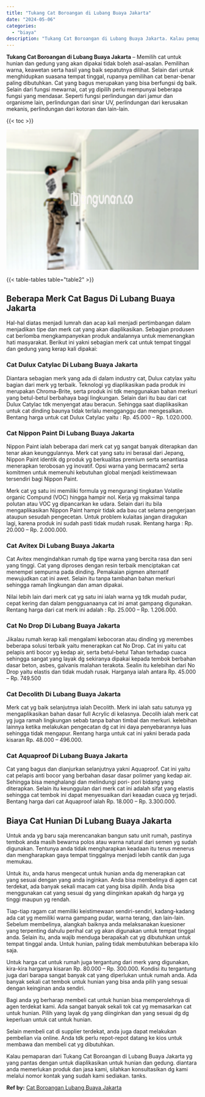 ```yaml
---
title: "Tukang Cat Boroangan di Lubang Buaya Jakarta"
date: "2024-05-06"
categories: 
  - "biaya"
description: "Tukang Cat Boroangan di Lubang Buaya Jakarta. Kalau pemaparan dari Tukang Cat Boroangan di Lubang Buaya Jakarta yg yang pantas dengan untuk diaplikasikan unt..."
---
```


**Tukang Cat Boroangan di Lubang Buaya Jakarta** – Memilih cat untuk hunian dan gedung yang akan dipakai tidak boleh asal-asalan. Pemilihan warna, keawetan serta hasil yang baik sepatutnya dilihat. Selain dari untuk menghidupkan suasana tempat tinggal, rupanya pemilihan cat benar-benar paling dibutuhkan. Cat yang bagus merupakan yang bisa berfungsi dg baik. Selain dari fungsi mewarnai, cat yg dipilih perlu mempunyai beberapa fungsi yang mendasar. Seperti fungsi perlindungan dari jamur dan organisme lain, perlindungan dari sinar UV, perlindungan dari kerusakan mekanis, perlindungan dari kotoran dan lain-lain.

{{< toc >}}

![Tukang Cat Boroangan di Lubang Buaya Jakarta](/images/jasa-cat-murah12.png)

{{< table-tables table="table2" >}}

## Beberapa Merk Cat Bagus Di Lubang Buaya Jakarta

Hal-hal diatas menjadi lumrah dan acap kali menjadi pertimbangan dalam menjadikan tipe dan merk cat yang akan diaplikasikan. Sebagian produsen cat berlomba mengkampanyekan produk andalannya untuk memenangkan hati masyarakat. Berikut ini yakni sebagian merk cat untuk tempat tinggal dan gedung yang kerap kali dipakai:

### Cat Dulux Catylac Di Lubang Buaya Jakarta

Diantara sebagian merk yang ada di dalam industry cat, Dulux catylax yaitu bagian dari merk yg terbaik. Teknologi yg diaplikasikan pada produk ini merupakan Chroma-Brite, serta produk ini tdk menggunakan bahan merkuri yang betul-betul berbahaya bagi lingkungan. Selain dari itu bau dari cat Dulux Catylac tdk menyengat atau beracun. Sehingga saat diaplikasikan untuk cat dinding baunya tidak terlalu mengganggu dan mengesalkan. Bentang harga untuk cat Dulux Catylac yaitu : Rp. 45.000 – Rp. 1.020.000.

### Cat Nippon Paint Di Lubang Buaya Jakarta

Nippon Paint ialah beberapa dari merk cat yg sangat banyak diterapkan dan tenar akan keunggulannya. Merk cat yang satu ini berasal dari Jepang, Nippon Paint identik dg produk yg berkualitas premium serta senantiasa menerapkan terobosan yg inovatif. Opsi warna yang bermacam2 serta komitmen untuk memenuhi kebutuhan global menjadi keistimewaan tersendiri bagi Nippon Paint.

Merk cat yg satu ini memiliki formula yg mengurangi tingkatan Volatile organic Compund (VOC) hingga hampir nol. Kerja yg maksimal tanpa polutan atau VOC yg dipancarkan ke udara. Selain dari itu bila mengaplikasikan Nippon Paint hampir tidak ada bau cat selama pengerjaan ataupun sesudah pengecetan. Untuk problem kulaitas jangan diragukan lagi, karena produk ini sudah pasti tidak mudah rusak. Rentang harga : Rp. 20.000 – Rp. 2.000.000.

### Cat Avitex Di Lubang Buaya Jakarta

Cat Avitex mengindahkan rumah dg tipe warna yang bercita rasa dan seni yang tinggi. Cat yang diproses dengan resin terbaik menciptakan cat menempel sempurna pada dinding. Pemakaian pigmen alternatif mewujudkan cat ini awet. Selain itu tanpa tambahan bahan merkuri sehingga ramah lingkungan dan aman dipakai.

Nilai lebih lain dari merk cat yg satu ini ialah warna yg tdk mudah pudar, cepat kering dan dalam pengguanaanya cat ini amat gampang digunakan. Rentang harga dari cat merk ini adalah : Rp. 25.000 – Rp. 1.206.000.

### Cat No Drop Di Lubang Buaya Jakarta

Jikalau rumah kerap kali mengalami kebocoran atau dinding yg merembes beberapa solusi terbaik yaitu menerapkan cat No Drop. Cat ini yaitu cat pelapis anti bocor yg kedap air, serta betul-betul Tahan terhadap cuaca sehingga sangat yang layak dg sekiranya dipakai kepada tembok berbahan dasar beton, asbes, galvanis malahan terakota. Sealin itu kelebihan dari No Drop yaitu elastis dan tidak mudah rusak. Harganya ialah antara Rp. 45.000 – Rp. 749.500

### Cat Decolith Di Lubang Buaya Jakarta

Merk cat yg baik selanjutnya ialah Decolith. Merk ini ialah satu satunya yg mengaplikasikan bahan dasar full Acrylic di kelasnya. Decolih ialah merk cat yg juga ramah lingkungan sebab tanpa bahan timbal dan merkuri. kelebihan lainnya ketika melakukan pengecatan dg cat ini daya penyebarannya luas sehingga tidak mengapur. Rentang harga untuk cat ini yakni berada pada kisaran Rp. 48.000 – 496.000.

### Cat Aquaproof Di Lubang Buaya Jakarta

Cat yang bagus dan dianjurkan selanjutnya yakni Aquaproof. Cat ini yaitu cat pelapis anti bocor yang berbahan dasar dasar polimer yang kedap air. Sehingga bisa menghalangi dan melindungi pori- pori bidang yang diterapkan. Selain itu keunggulan dari merk cat ini adalah sifat yang elastis sehingga cat tembok ini dapat menyesuaikan dari keaadan cuaca yg terjadi. Bentang harga dari cat Aquaproof ialah Rp. 18.000 – Rp. 3.300.000.

## Biaya Cat Hunian Di Lubang Buaya Jakarta

Untuk anda yg baru saja merencanakan bangun satu unit rumah, pastinya tembok anda masih bewarna polos atau warna natural dari semen yg sudah digunakan. Tentunya anda tidak mengharapkan keadaan itu terus menerus dan mengharapkan gaya tempat tinggalnya menjadi lebih cantik dan juga memukau.

Untuk itu, anda harus mengecat untuk hunian anda dg menerapkan cat yang sesuai dengan yang anda inginkan. Anda bisa membelinya di agen cat terdekat, ada banyak sekali macam cat yang bisa dipilih. Anda bisa menggunakan cat yang sesuai dg yang diinginkan apakah dg harga yg tinggi maupun yg rendah.

Tiap-tiap ragam cat memiliki keistimewaan sendiri-sendiri, kadang-kadang ada cat yg memiliki warna gampang pudar, warna terang, dan lain-lain. Sebelum membelinya, alangkah baiknya anda melaksanakan kuesioner yang terpenting dahulu perihal cat yg akan digunakan untuk tempat tinggal anda. Selain itu, anda wajib menduga berapakah cat yg dibutuhkan untuk tempat tinggal anda. Untuk hunian, paling tidak membutuhkan beberapa kilo saja.

Untuk harga cat untuk rumah juga tergantung dari merk yang digunakan, kira-kira harganya kisaran Rp. 80.000 – Rp. 300.000. Kondisi itu tergantung juga dari barapa sangat banyak cat yang diperlukan untuk rumah anda. Ada banyak sekali cat tembok untuk hunian yang bisa anda pilih yang sesuai dengan keinginan anda sendiri.

Bagi anda yg berharap membeli cat untuk hunian bisa memperolehnya di agen terdekat kami. Ada sangat banyak sekali tok cat yg memasarkan cat untuk hunian. Pilih yang layak dg yang diinginkan dan yang sesuai dg dg keperluan untuk cat untuk hunian.

Selain membeli cat di supplier terdekat, anda juga dapat melakukan pembelian via online. Anda tdk perlu repot-repot datang ke kios untuk membawa dan membeli cat yg dibutuhkan.

Kalau pemaparan dari Tukang Cat Boroangan di Lubang Buaya Jakarta yg yang pantas dengan untuk diaplikasikan untuk hunian dan gedung. diantara anda memerlukan produk dan jasa kami, silahkan konsultasikan dg kami melalui nomor kontak yang sudah kami sediakan. tanks.

**Ref by:** [Cat Boroangan Lubang Buaya Jakarta](https://id.wikipedia.org/wiki/Cat)
